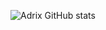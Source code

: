 ![Adrix GitHub stats](https://github-readme-stats.vercel.app/api?username=Adrix-fr&show_icons=true&theme=radical)
